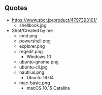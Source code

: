 ## Quotes

- https://www.sbcr.jp/product/4797393101/
  - shellbook.jpg
- Shot/Created by me
  - cmd.png
  - powershell.png
  - explorer.png
  - regedit.png
    - Windows 10
  - ubuntu-gnome.png
  - ubuntu-cli.jpg
  - nautilus.png
    - Ubuntu 18.04
  - mac-basic.png
    - macOS 10.15 Catalina
